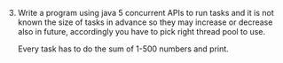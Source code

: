 3) Write a program using java 5 concurrent  APIs to run tasks and it
   is not known the size of tasks in advance so they may increase
   or decrease also in future, accordingly you have to pick right
   thread pool to use.

   Every task has to do the sum of 1-500 numbers and print.